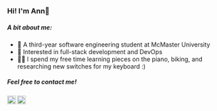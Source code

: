 ### Hi! I'm Ann👋

##### A bit about me: 
- 🎒 A third-year software engineering student at McMaster University
- 🌴 Interested in full-stack development and DevOps
- 🚵‍♀️ I spend my free time learning pieces on the piano, biking, and researching new switches for my keyboard :) 

##### Feel free to contact me!
<a href="shia15@mcmaster.ca">
  <img align="left" alt="Ann's email" width="20px" src="https://simpleicons.now.sh/gmail/495f7e" />
</a>
<a href="https://www.linkedin.com/in/annshi1/">
  <img align="left" alt="Ann's LinkedIn" width="20px" src="https://simpleicons.now.sh/linkedin/495f7e" />
</a>
